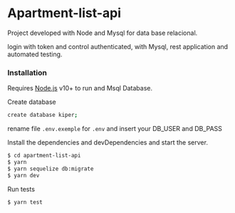 # Apartment-list-api

Project developed with Node and Mysql for data base relacional.

login with token and control authenticated, with Mysql, rest application and automated testing.

### Installation

Requires [Node.js](https://nodejs.org/) v10+ to run and Msql Database.

Create database

```sh
create database kiper;

```

rename file `.env.exemple` for `.env` and insert your DB_USER and DB_PASS

Install the dependencies and devDependencies and start the server.

```sh
$ cd apartment-list-api
$ yarn
$ yarn sequelize db:migrate
$ yarn dev
```

Run tests

```sh
$ yarn test
```


